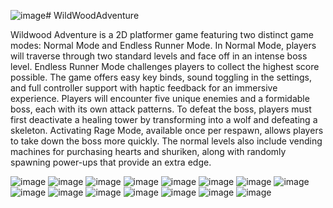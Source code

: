 ![image](https://github.com/user-attachments/assets/c752a0ff-3ae2-4c86-9cee-4664d2196a91)# WildWoodAdventure

Wildwood Adventure is a 2D platformer game featuring two distinct game modes: Normal Mode and Endless Runner Mode. In Normal Mode, players will traverse through two standard levels and face off in an intense boss level. Endless Runner Mode challenges players to collect the highest score possible. The game offers easy key binds, sound toggling in the settings, and full controller support with haptic feedback for an immersive experience. Players will encounter five unique enemies and a formidable boss, each with its own attack patterns. To defeat the boss, players must first deactivate a healing tower by transforming into a wolf and defeating a skeleton. Activating Rage Mode, available once per respawn, allows players to take down the boss more quickly. The normal levels also include vending machines for purchasing hearts and shuriken, along with randomly spawning power-ups that provide an extra edge.

![image](https://github.com/user-attachments/assets/7146a10c-c041-4049-953c-04b8dda3f56f)
![image](https://github.com/user-attachments/assets/1ec36576-5d11-4fce-bed5-77b9dd6e49d7)
![image](https://github.com/user-attachments/assets/351660f1-3392-493f-9610-27d205bf7d55)
![image](https://github.com/user-attachments/assets/e09935b1-530b-4bc8-85a1-47c998137ab7)
![image](https://github.com/user-attachments/assets/3a782b3f-868d-4bba-9620-7ac67c18d34c)
![image](https://github.com/user-attachments/assets/79b0bb28-8120-4a9d-a1f3-9577549a9244)
![image](https://github.com/user-attachments/assets/50eee591-15c8-47b2-811b-94f85cd974a9)
![image](https://github.com/user-attachments/assets/e3985ddb-db89-4859-842e-15500d10baad)
![image](https://github.com/user-attachments/assets/da43b4f1-581c-49db-889a-99c1d7218eac)
![image](https://github.com/user-attachments/assets/dd6d4d52-8749-404e-92d8-a53ab32945fe)
![image](https://github.com/user-attachments/assets/fa240533-3f0c-478a-8ca8-3f4c33f8e075)
  ![image](https://github.com/user-attachments/assets/28e45822-dd70-488b-a52a-0cf162d055db)
![image](https://github.com/user-attachments/assets/de45c821-6a06-4dcf-b3a4-c11c3e0fd04a)
![image](https://github.com/user-attachments/assets/4594528e-c292-4dac-a9da-eab6d66353be)
![image](https://github.com/user-attachments/assets/d595de66-ac8f-40e9-916e-6c9d037efd22)
